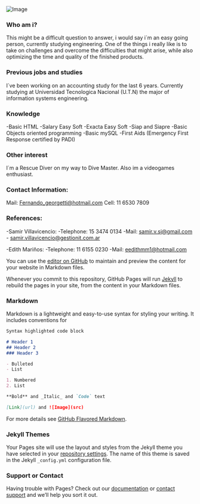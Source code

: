 ![Image](https://scontent.faep28-1.fna.fbcdn.net/v/t1.0-9/126838960_10221633715266124_162073482589806385_o.jpg?_nc_cat=111&ccb=2&_nc_sid=730e14&_nc_ohc=N9ZebRCc1-MAX84CLOP&_nc_ht=scontent.faep28-1.fna&oh=e914f50c9fa557f40bccf44e6e21adbe&oe=5FDC811B)

### Who am i?

This might be a difficult question to answer, i would say i´m an easy going person, currently studying engineering.
One of the things i really like is to take on challenges and overcome the difficulties that might arise, while also optimizing the time and quality of the finished products.

### Previous jobs and studies

I´ve been working on an accounting study for the last 6 years.
Currently studying at Universidad Tecnologica Nacional (U.T.N) the major of 
information systems engineering.


### Knowledge
  -Basic HTML
  -Salary Easy Soft
  -Exacta Easy Soft
  -Siap and Siapre
  -Basic Objects oriented programming
  -Basic mySQL
  -First Aids (Emergency First Response certified by PADI)
  
### Other interest
I´m a Rescue Diver on my way to Dive Master. Also im a videogames enthusiast.

### Contact Information:

 Mail: Fernando_georgetti@hotmail.com
 Cell: 11 6530 7809

### References:
-Samir Villavicencio:
    -Telephone: 15 3474 0134
    -Mail: samir.v.sj@gmail.com - samir.villavicencio@gestionit.com.ar
    
-Edith Mariños:
    -Telephone: 11 6155 0230
    -Mail: eedithmm1@hotmail.com


You can use the [editor on GitHub](https://github.com/Fergeo134/FerGeo.github.io/edit/gh-pages/index.md) to maintain and preview the content for your website in Markdown files.

Whenever you commit to this repository, GitHub Pages will run [Jekyll](https://jekyllrb.com/) to rebuild the pages in your site, from the content in your Markdown files.

### Markdown

Markdown is a lightweight and easy-to-use syntax for styling your writing. It includes conventions for

```markdown
Syntax highlighted code block

# Header 1
## Header 2
### Header 3

- Bulleted
- List

1. Numbered
2. List

**Bold** and _Italic_ and `Code` text

[Link](url) and ![Image](src)
```

For more details see [GitHub Flavored Markdown](https://guides.github.com/features/mastering-markdown/).

### Jekyll Themes

Your Pages site will use the layout and styles from the Jekyll theme you have selected in your [repository settings](https://github.com/Fergeo134/FerGeo.github.io/settings). The name of this theme is saved in the Jekyll `_config.yml` configuration file.

### Support or Contact

Having trouble with Pages? Check out our [documentation](https://docs.github.com/categories/github-pages-basics/) or [contact support](https://github.com/contact) and we’ll help you sort it out.
